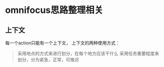 # omnifocus思路整理相关
## 上下文
每一个action只能有一个上下文，
上下文的两种使用方式：
> 采用地点的方式来进行划分，在每个地方应该干什么
> 采用任务重要程度来划分，分为紧急，正常，可推迟
